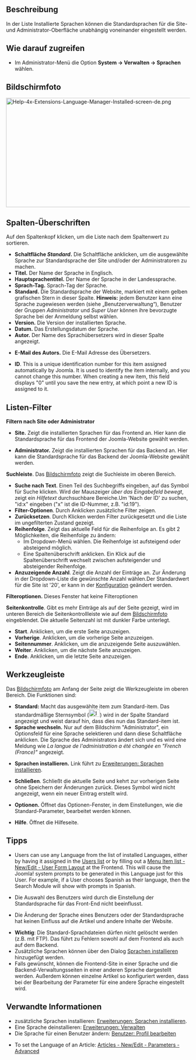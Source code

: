 <!-- Filename: Help4.x:Languages:_Installed / Display title: Sprachen: Installiert -->

## Beschreibung

In der Liste Installierte Sprachen können die Standardsprachen für die
Site- und Administrator-Oberfläche unabhängig voneinander eingestellt
werden.

## Wie darauf zugreifen

- Im Administrator-Menü die Option
  **System **→** Verwalten **→** Sprachen** wählen.

## Bildschirmfoto

<img
src="https://docs.joomla.org/images/thumb/a/ad/Help-4x-Extensions-Language-Manager-Installed-screen-de.png/800px-Help-4x-Extensions-Language-Manager-Installed-screen-de.png"
decoding="async"
srcset="https://docs.joomla.org/images/a/ad/Help-4x-Extensions-Language-Manager-Installed-screen-de.png 1.5x"
data-file-width="1000" data-file-height="374" width="800" height="299"
alt="Help-4x-Extensions-Language-Manager-Installed-screen-de.png" />

## Spalten-Überschriften

Auf den Spaltenkopf klicken, um die Liste nach dem Spaltenwert zu
sortieren.

- **Schaltfläche *Standard*.** Die Schaltfläche anklicken, um die
  ausgewählte Sprache zur Standardsprache der Site und/oder der
  Administratoren zu machen.
- **Titel.** Der Name der Sprache in Englisch.
- **Hauptsprachentitel.** Der Name der Sprache in der Landessprache.
- **Sprach-Tag.** Sprach-Tag der Sprache.
- **Standard.** Die Standardsprache der Website, markiert mit einem
  gelben grafischen Stern in dieser Spalte. **Hinweis:** jedem Benutzer
  kann eine Sprache zugewiesen werden (siehe „Benutzerverwaltung“),
  Benutzer der Gruppen *Administrator* und *Super User* können ihre
  bevorzugte Sprache bei der Anmeldung selbst wählen.
- **Version.** Die Version der installierten Sprache.
- **Datum.** Das Erstellungsdatum der Sprache.
- **Autor.** Der Name des Sprachübersetzers wird in dieser Spalte
  angezeigt.

<!-- -->

- **E-Mail des Autors.** Die E-Mail Adresse des Übersetzers.

<!-- -->

- **ID**. This is a unique identification number for this item assigned
  automatically by Joomla. It is used to identify the item internally,
  and you cannot change this number. When creating a new item, this
  field displays "0" until you save the new entry, at which point a new
  ID is assigned to it.

## Listen-Filter

**Filtern nach Site oder Administrator**

- **Site.** Zeigt die installierten Sprachen für das Frontend an. Hier
  kann die Standardsprache für das Frontend der Joomla-Website gewählt
  werden.

<!-- -->

- **Administrator.** Zeigt die installierten Sprachen für das Backend
  an. Hier kann die Standardsprache für das Backend der Joomla-Website
  gewählt werden.

**Suchleiste**. Das [Bildschirmfoto](#screenshot) zeigt die Suchleiste
im oberen Bereich.

- **Suche nach Text**. Einen Teil des Suchbegriffs eingeben, auf das
  Symbol für Suche klicken. Wird der Mauszeiger *über das Eingabefeld
  bewegt*, zeigt ein *Hilfetext* durchsuchbare Bereiche.Um 'Nach der ID'
  zu suchen, "id:x" eingeben ("x" ist die ID-Nummer, z.B. "id:19").
- **Filter-Optionen**. Durch Anklicken zusätzliche Filter zeigen.
- **Zurücksetzen**. Durch Klicken werden Filter zurückgesetzt und die
  Liste im ungefilterten Zustand gezeigt.
- **Reihenfolge**. Zeigt das aktuelle Feld für die Reihenfolge an. Es
  gibt 2 Möglichkeiten, die Reihenfolge zu ändern:
  - Im Dropdown-Menü wählen. Die Reihenfolge ist aufsteigend oder
    absteigend möglich.
  - Eine Spaltenüberschrift anklicken. Ein Klick auf die
    Spaltenüberschrift wechselt zwischen aufsteigender und absteigender
    Reihenfolge.
- **Anzuzeigende Anzahl**. Zeigt die Anzahl der Einträge an. Zur
  Änderung in der Dropdown-Liste die gewünschte Anzahl wählen.Der
  Standardwert für die Site ist '20', er kann in der
  [Konfiguration](https://docs.joomla.org/Help4.x:Site_Global_Configuration/de#defaultlistlimit "Help4.x:Site Global Configuration/de")
  geändert werden.

**Filteroptionen.** Dieses Fenster hat keine Filteroptionen

**Seitenkontrolle**. Gibt es mehr Einträge als auf der Seite gezeigt,
wird im unteren Bereich die Seitenkontrollleiste wie auf dem
[Bildschirmfoto](#screenshot) eingeblendet. Die aktuelle Seitenzahl ist
mit dunkler Farbe unterlegt.

- **Start**. Anklicken, um die erste Seite anzuzeigen.
- **Vorherige**. Anklicken, um die vorherige Seite anzuzeigen.
- **Seitennummer**. Anklicken, um die anzuzeigende Seite auszuwählen.
- **Weiter**. Anklicken, um die nächste Seite anzuzeigen.
- **Ende**. Anklicken, um die letzte Seite anzuzeigen.

## Werkzeugleiste

Das [Bildschirmfoto](#Bildschirmfoto) am Anfang der Seite zeigt die
Werkzeugleiste im oberen Bereich. Die Funktionen sind:

- **Standard:** Macht das ausgewählte item zum Standard-item. Das
  standardmäßige Sternsymbol
  (<img src="https://docs.joomla.org/images/7/7e/Icon-16-default.png"
  decoding="async" data-file-width="30" data-file-height="20" width="30"
  height="20" alt="Icon-16-default.png" />) wird in der Spalte Standard
  angezeigt und weist darauf hin, dass dies nun das Standard-item ist.
- **Sprache wechseln.** Nur auf dem Bildschirm "Administrator", ein
  Optionsfeld für eine Sprache selektieren und dann diese Schaltfläche
  anklicken. Die Sprache des Administrators ändert sich und es wird eine
  Meldung wie *La langue de l'administration a été changée en "French
  (France)"* angezeigt.

<!-- -->

- **Sprachen installieren.** Link führt zu [Erweiterungen: Sprachen
  installieren](https://docs.joomla.org/Help4.x:Extensions_Extension_Manager_Languages/de "Help4.x:Extensions Extension Manager Languages/de").

<!-- -->

- **Schließen**. Schließt die aktuelle Seite und kehrt zur vorherigen
  Seite ohne Speichern der Änderungen zurück. Dieses Symbol wird nicht
  angezeigt, wenn ein neuer Eintrag erstellt wird.

<!-- -->

- **Optionen.** Öffnet das Optionen-Fenster, in dem Einstellungen, wie
  die Standard-Parameter, bearbeitet werden können.

<!-- -->

- **Hilfe**. Öffnet die Hilfeseite.

## Tipps

- Users can use any Language from the list of installed Languages,
  either by having it assigned in the [Users
  list](https://docs.joomla.org/Help4.x:Users/en "Help4.x:Users/en") or
  by filling out a [Menu Item list - New/Edit - User Form
  Layout](https://docs.joomla.org/Help4.x:Menu_Item:_New_Item/en#User_Form_Layout "Help4.x:Menu Item: New Item/en")
  at the Frontend. This will cause the Joomla! system prompts to be
  generated in this Language just for this User. For example, if a User
  chooses Spanish as their language, then the Search Module will show
  with prompts in Spanish.

<!-- -->

- Die Auswahl des Benutzers wird durch die Einstellung der
  Standardsprache für das Front-End nicht beeinflusst.

<!-- -->

- Die Änderung der Sprache eines Benutzers oder der Standardsprache hat
  keinen Einfluss auf die Artikel und andere Inhalte der Website.

<!-- -->

- **Wichtig**: Die Standard-Sprachdateien dürfen nicht gelöscht werden
  (z.B. mit FTP). Das führt zu Fehlern sowohl auf dem Frontend als auch
  auf dem Backend.
- Zusätzliche Sprachen können über den Dialog [Sprachen
  installieren](https://docs.joomla.org/Help4.x:Extensions_Extension_Manager_Languages/de "Help4.x:Extensions Extension Manager Languages/de")
  hinzugefügt werden.
- Falls gewünscht, können die Frontend-Site in einer Sprache und die
  Backend-Verwaltungsseiten in einer anderen Sprache dargestellt werden.
  Außerdem können einzelne Artikel so konfiguriert werden, dass bei der
  Bearbeitung der Parameter für eine andere Sprache eingestellt wird.

## Verwandte Informationen

- zusätzliche Sprachen installieren: [Erweiterungen: Sprachen
  installieren](https://docs.joomla.org/Help4.x:Extensions_Extension_Manager_Languages/de "Help4.x:Extensions Extension Manager Languages/de").
- Eine Sprache deinstallieren: [Erweiterungen:
  Verwalten](https://docs.joomla.org/Help4.x:Extensions:_Manage/de "Help4.x:Extensions: Manage/de")
- Die Sprache für einen Benutzer ändern: [Benutzer: Profil
  bearbeiten](https://docs.joomla.org/Help4.x:Users:_Edit_Profile/de "Help4.x:Users: Edit Profile/de")

<!-- -->

- To set the Language of an Article: [Articles - New/Edit - Parameters -
  Advanced](https://docs.joomla.org/Help4.x:Articles:_Edit/en#Parameters_-_Advanced "Help4.x:Articles: Edit/en")
